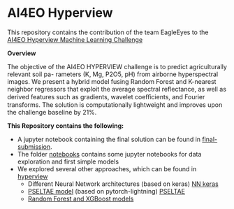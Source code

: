 # AI4EO Hyperview

This repository contains the contribution of the team EagleEyes to the [AI4EO Hyperview Machine Learning Challenge](https://platform.ai4eo.eu/seeing-beyond-the-visible)

**Overview**

The objective of the AI4EO HYPERVIEW challenge is to predict agriculturally relevant soil pa-
rameters (K, Mg, P2O5, pH) from airborne hyperspectral images. We present a hybrid model fusing
Random Forest and K-nearest neighbor regressors that exploit the average spectral reflectance, as
well as derived features such as gradients, wavelet coeﬀicients, and Fourier transforms. The solution
is computationally lightweight and improves upon the challenge baseline by 21%.

**This Repository contains the following:**

* A jupyter notebook containing the final solution can be found in [final-submission](final-submission).
* The folder [notebooks](notebooks) contains some jupyter notebooks for data exploration and first simple models
* We explored several other approaches, which can be found in [hyperview](hyperview)
    * Different Neural Network architectures (based on keras) [NN keras](hyperview/keras])
    * [PSELTAE model](https://github.com/VSainteuf/pytorch-psetae) (based on pytorch-lightning) [PSELTAE](hyperview/pytorch_lightning) 
    * [Random Forest and XGBoost models](random-forest)
